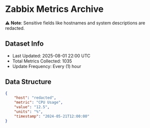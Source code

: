 # Zabbix Metrics Archive

⚠️ **Note**: Sensitive fields like hostnames and system descriptions are redacted.

## Dataset Info
- Last Updated: 2025-08-01 22:00 UTC
- Total Metrics Collected: 1035
- Update Frequency: Every (1) hour

## Data Structure
```json
{
    "host": "redacted",
    "metric": "CPU Usage",
    "value": "12.5",
    "units": "%",
    "timestamp": "2024-05-21T12:00:00"
}
```
